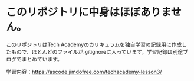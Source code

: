 # このリポジトリに中身はほぼありません。

このリポジトリはTech Academyのカリキュラムを独自学習の記録用に作成したもので、ほとんどのファイルが.gitignoreに入っています。学習記録は別途ブログでまとめています。

学習内容：https://ascode.jimdofree.com/techacademy-lesson3/
